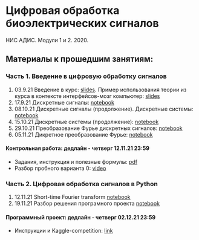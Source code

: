 # Цифровая обработка биоэлектрических сигналов
НИС АДИС. Модули 1 и 2. 2020. 

## Материалы к прошедшим занятиям:
### Часть 1. Введение в цифровую обработку сигналов
1. 03.9.21 Введение в курс: [slides](https://docs.google.com/presentation/d/1xyzaPGSFVh4dnfxtwwg-tnwF9bFMlRB4b-nc2ctGB28). Пример использования теории из курса в контексте интерфейсов-мозг компьютер: [slides](https://docs.google.com/presentation/d/12UPVX2JmWUcboAkKvKfoj4xPu_IDHCvCM_yXM3x0AU0)
2. 17.9.21 Дискретные сигналы: [notebook](https://github.com/nikolaims/nis21dsp/blob/main/lectures/lecture2.ipynb)
3. 08.10.21 Дискретные сигналы (продолжение). Дискретные системы: [notebook](https://github.com/nikolaims/nis21dsp/blob/main/lectures/lecture3.ipynb)
4. 15.10.21 Дискретные  системы (продолжение): [notebook](https://github.com/nikolaims/nis21dsp/blob/main/lectures/lecture4.ipynb)
5. 29.10.21 Преобразование Фурье дискретных сигналов: [notebook](https://github.com/nikolaims/nis21dsp/blob/main/lectures/lecture5.ipynb)
6. 05.11.21 Дикретное преобразование Фурье: [notebook](https://github.com/nikolaims/nis21dsp/blob/main/lectures/lecture6.ipynb)

#### Контрольная работа: дедлайн - четверг 12.11.21 23:59
- Задания, инструкция и полезные формулы: [pdf](https://drive.google.com/file/d/15vsje4WVsAjt8n2DvXLv_44UXPgDoYZ3/view?usp=sharing)
- Разбор пробного варианта 0: [video](https://drive.google.com/file/d/16RX8Nj7BmhSDjyzuTWEX3Zl5UvJDCwsx/view?usp=sharing)

### Часть 2. Цифровая обработка сигналов в Python
1. 12.11.21 Short-time Fourier transform [notebook](https://github.com/nikolaims/nis21dsp/blob/main/lectures/lecture7.ipynb)
2. 19.11.21 Разбор решения програмного проекта [notebook](https://github.com/nikolaims/nis21dsp/blob/main/lectures/lecture8.ipynb)


#### Программный проект: дедлайн - четверг 02.12.21 23:59
- Инструкции и Kaggle-competition: [link](https://www.kaggle.com/t/7cfe69373da04c8c966036ad6c2d0567)
